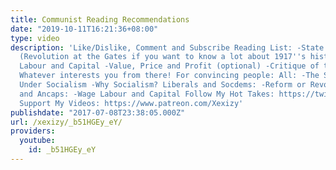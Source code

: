 ```yaml
---
title: Communist Reading Recommendations
date: "2019-10-11T16:21:36+08:00"
type: video
description: 'Like/Dislike, Comment and Subscribe Reading List: -State and Revolution
  (Revolution at the Gates if you want to know a lot about 1917''s history) -Wage
  Labour and Capital -Value, Price and Profit (optional) -Critique of the Gotha Program
  Whatever interests you from there! For convincing people: All: -The Soul of Man
  Under Socialism -Why Socialism? Liberals and Socdems: -Reform or Revolution Cons
  and Ancaps: -Wage Labour and Capital Follow My Hot Takes: https://twitter.com/xexizy11
  Support My Videos: https://www.patreon.com/Xexizy'
publishdate: "2017-07-08T23:38:05.000Z"
url: /xexizy/_b51HGEy_eY/
providers:
  youtube:
    id: _b51HGEy_eY
---
```

